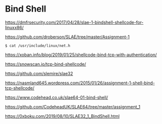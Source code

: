 # Bind Shell

https://dmfrsecurity.com/2017/04/28/slae-1-bindshell-shellcode-for-linuxx86/

https://github.com/droberson/SLAE/tree/master/Assignment-1

```
$ cat /usr/include/linux/net.h
```

https://xoban.info/blog/2019/01/25/shellcode-bind-tcp-with-authentication/

https://snowscan.io/tcp-bind-shellcode/

https://github.com/slemire/slae32

https://nasmland645.wordpress.com/2015/01/26/assignment-1-shell-bind-tcp-shellcode/

https://www.codehead.co.uk/slae64-01-bind-shell/

https://github.com/CodeheadUK/SLAE64/tree/master/assignment_1

https://0xboku.com/2019/08/10/SLAE32_1_BindShell.html